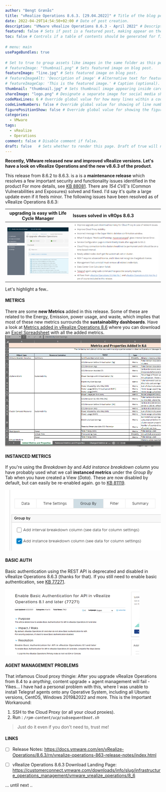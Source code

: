 ```yaml
---
author: "Bengt Grønås"
title: "vRealize Operations 8.6.3. [29.04.2022]" # Title of the blog post.
date: 2022-04-29T14:54:50+02:00 # Date of post creation.
description: "VMware vRealize Operations 8.6.3 - April 2022" # Description used for search engine.
featured: false # Sets if post is a featured post, making appear on the home page side bar.
toc: false # Controls if a table of contents should be generated for first-level links automatically.

# menu: main
usePageBundles: true 

# Set to true to group assets like images in the same folder as this post.
# featureImage: "thumbnail.png" # Sets featured image on blog post.
featureImage: "line.jpg" # Sets featured image on blog post.
# featureImageAlt: 'Description of image' # Alternative text for featured image.
# featureImageCap: 'This is the featured image.' # Caption (optional).
thumbnail: "thumbnail.jpg" # Sets thumbnail image appearing inside card on homepage.
shareImage: "logo.png" # Designate a separate image for social media sharing.
codeMaxLines: 6 # Override global value for how many lines within a code block before auto-collapsing.
codeLineNumbers: false # Override global value for showing of line numbers within code block.
figurePositionShow: false # Override global value for showing the figure label.
categories:
  - VMware
tags:
  - vRealize
  - Operations
comment: false # Disable comment if false.
draft: false   # Sets whether to render this page. Draft of true will not be rendered.
---
```


**Recently, VMware released new and improved vRealize versions. Let's have a look on vRealize Operations and the new v8.6.3 of the product**. 

This release from 8.6.2 to 8.6.3. is a is a **maintenance release** which resolves a few important security and functionality issues identified in the product For more details, see [KB 88081](https://kb.vmware.com/s/article/88081). There are *154 CVE's* (Common Vulnerabilities and Exposures) solved and fixed. I'd say it's quite a large update even if it feels minor. The following issues have been resolved as of vRealize Operations 8.6.3:

| upgrading is easy with Life Cycle Manager                    | Issues solved in vROps 8.6.3     |
| ------------------------------------------------------------ | :------------------------------- |
| <img src="image-20220502131339684.png" alt="" style="zoom:50%;" /> | ![](image-20220502131635803.png) |

Let's highlight a few..

#### METRICS ####

There are some **new Metrics** added in this release. Some of these are related to the Energy, Emission, power usage, and waste, which implies that most of these new metrics surrounds the **sustainability dashboards**. Have a look at [Metrics added in vRealize Operations 8.6](https://kb.vmware.com/s/article/85834) where you can download an [Excel Spreadsheet](https://kb.vmware.com/sfc/servlet.shepherd/version/download/0685G00000Z5xqgQAB) with all the added metrics. <img src="image-20220502132914598.png" alt="Excel Spreadsheet" style="zoom:80%;" />

#### INSTANCED METRICS

If you're using the *Breakdown by* and *Add instance breakdown column* you have probably used what we call **instanced metrics** under the *Group By* Tab when you have created a View (*Data*). These are now disabled by default, but can easily be re-enabled again. go to [KB 81119](https://kb.vmware.com/s/article/81119).

![instanced metrics](image-20220502103005832.png)

#### BASIC AUTH

Basic authentication using the REST API is deprecated and disabled in vRealize Operations 8.6.3 (thanks for that). If you still need to enable basic authentication, see [KB 77271](https://kb.vmware.com/s/article/77271).

![](image-20220502133138518.png)

#### AGENT MANAGEMENT PROBLEMS ####

That infamous Cloud proxy thingie:  After you upgrade vRealize Operations from 8.4 to a *anything*, content upgrade + agent management will fail - Yikes... I have had a personal problem with this, where I was unable to install Telegraf agents onto any Operative System, including all Ubuntu versions, CentOS, Windows 2019&2022 and more.  This is the Important Workaround:

1. SSH to the Cloud Proxy (or all your cloud proxies).
2. Run : *`/rpm-content/ucp/subsequentboot.sh`*



> Just do it even if you don't need to, trust me!  

#### LINKS

- [ ] Release Notes:  https://docs.vmware.com/en/vRealize-Operations/8.6.3/rn/vrealize-operations-863-release-notes/index.html
- [ ] vRealize Operations 8.6.3 Download Landing Page: https://customerconnect.vmware.com/downloads/info/slug/infrastructure_operations_management/vmware_vrealize_operations/8_6





... until next .. 



